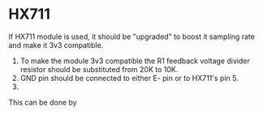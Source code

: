 # HX711

If HX711 module is used, it should be "upgraded" to boost it sampling rate and make it 3v3 compatible.

1. To make the module 3v3 compatible the R1 feedback voltage divider resistor should be substituted from 20K to 10K.
2. GND pin should be connected to either E- pin or to HX711's pin 5.
3.

This can be done by